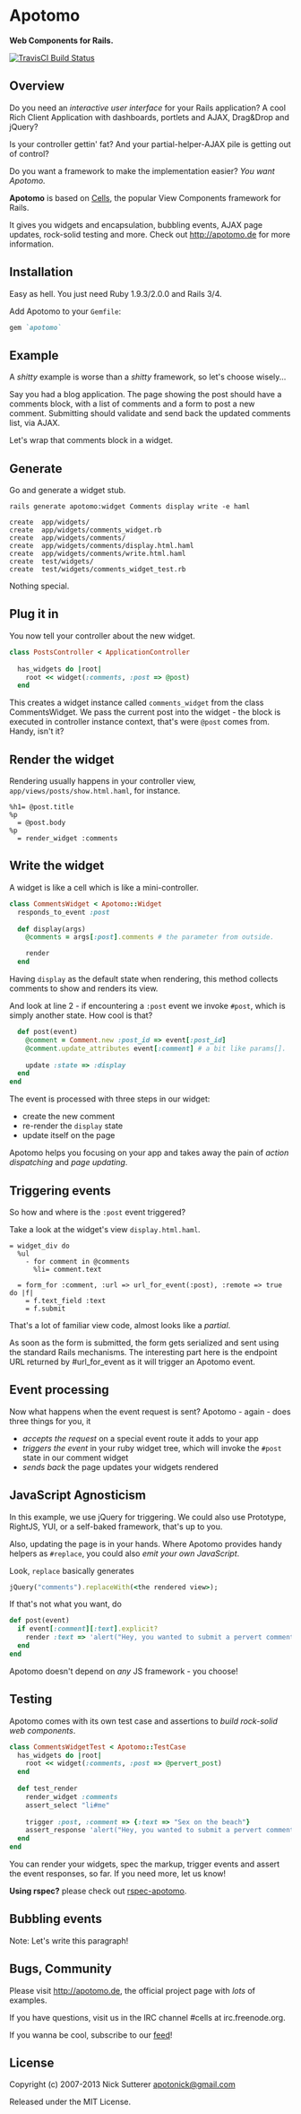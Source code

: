 # Apotomo

**Web Components for Rails.**

[![TravisCI Build Status](https://secure.travis-ci.org/apotonick/apotomo.png)](http://travis-ci.org/apotonick/apotomo)

## Overview

Do you need an _interactive user interface_ for your Rails application? A cool Rich Client Application with dashboards, portlets and AJAX, Drag&Drop and jQuery?

Is your controller gettin' fat? And your partial-helper-AJAX pile is getting out of control?

Do you want a framework to make the implementation easier? _You want Apotomo._ 

**Apotomo** is based on [Cells](http://github.com/apotonick/cells), the popular View Components framework for Rails.

It gives you widgets and encapsulation, bubbling events, AJAX page updates, rock-solid testing and more. Check out <http://apotomo.de> for more information.

## Installation

Easy as hell. You just need Ruby 1.9.3/2.0.0 and Rails 3/4.

Add Apotomo to your `Gemfile`:

```ruby
gem `apotomo`
```

## Example

A _shitty_ example is worse than a _shitty_ framework, so let's choose wisely...

Say you had a blog application. The page showing the post should have a comments block, with a list of comments and a form to post a new comment. Submitting should validate and send back the updated comments list, via AJAX.

Let's wrap that comments block in a widget.

## Generate

Go and generate a widget stub.

```shell
rails generate apotomo:widget Comments display write -e haml
```

```
create  app/widgets/
create  app/widgets/comments_widget.rb
create  app/widgets/comments/
create  app/widgets/comments/display.html.haml
create  app/widgets/comments/write.html.haml
create  test/widgets/
create  test/widgets/comments_widget_test.rb
```

Nothing special.

## Plug it in

You now tell your controller about the new widget.

```ruby
class PostsController < ApplicationController
  
  has_widgets do |root|
    root << widget(:comments, :post => @post)
  end
```

This creates a widget instance called `comments_widget` from the class CommentsWidget.  We pass the current post into the widget - the block is executed in controller instance context, that's were `@post` comes from. Handy, isn't it?

## Render the widget

Rendering usually happens in your controller view, `app/views/posts/show.html.haml`, for instance.

```haml
%h1= @post.title
%p
  = @post.body
%p
  = render_widget :comments
```

## Write the widget

A widget is like a cell which is like a mini-controller.

```ruby
class CommentsWidget < Apotomo::Widget
  responds_to_event :post
  
  def display(args)
    @comments = args[:post].comments # the parameter from outside.

    render
  end
```

Having `display` as the default state when rendering, this method collects comments to show and renders its view.

And look at line 2 - if encountering a `:post` event we invoke `#post`, which is simply another state. How cool is that? 

```ruby
  def post(event)
    @comment = Comment.new :post_id => event[:post_id]
    @comment.update_attributes event[:comment] # a bit like params[].
    
    update :state => :display
  end
end
```

The event is processed with three steps in our widget:

* create the new comment
* re-render the `display` state
* update itself on the page

Apotomo helps you focusing on your app and takes away the pain of _action dispatching_ and _page updating_.

## Triggering events

So how and where is the `:post` event triggered?

Take a look at the widget's view `display.html.haml`.

```haml
= widget_div do
  %ul
    - for comment in @comments
      %li= comment.text
  
  = form_for :comment, :url => url_for_event(:post), :remote => true do |f|
    = f.text_field :text
    = f.submit
```

That's a lot of familiar view code, almost looks like a _partial_.

As soon as the form is submitted, the form gets serialized and sent using the standard Rails mechanisms. The interesting part here is the endpoint URL returned by #url_for_event as it will trigger an Apotomo event.

## Event processing

Now what happens when the event request is sent? Apotomo - again - does three things for you, it

* _accepts the request_ on a special event route it adds to your app
* _triggers the event_ in your ruby widget tree, which will invoke the `#post` state in our comment widget
* _sends back_ the page updates your widgets rendered

## JavaScript Agnosticism

In this example, we use jQuery for triggering. We could  also use Prototype, RightJS, YUI, or a self-baked framework, that's up to you.

Also, updating the page is in your hands. Where Apotomo provides handy helpers as `#replace`, you could also _emit your own JavaScript_.

Look, `replace` basically generates

```ruby
jQuery("comments").replaceWith(<the rendered view>);
```

If that's not what you want, do

```ruby
def post(event)
  if event[:comment][:text].explicit?
    render :text => 'alert("Hey, you wanted to submit a pervert comment!");'
  end
end
```

Apotomo doesn't depend on _any_ JS framework - you choose!

## Testing

Apotomo comes with its own test case and assertions to _build rock-solid web components_.

```ruby
class CommentsWidgetTest < Apotomo::TestCase
  has_widgets do |root|
    root << widget(:comments, :post => @pervert_post)
  end
  
  def test_render
    render_widget :comments
    assert_select "li#me"
    
    trigger :post, :comment => {:text => "Sex on the beach"}
    assert_response 'alert("Hey, you wanted to submit a pervert comment!");'
  end
end
```

You can render your widgets, spec the markup, trigger events and assert the event responses, so far. If you need more, let us know!

**Using rspec?** please check out [rspec-apotomo].

## Bubbling events

Note: Let's write this paragraph!

## Bugs, Community

Please visit <http://apotomo.de>, the official project page with _lots_ of examples.

If you have questions, visit us in the IRC channel #cells at irc.freenode.org.

If you wanna be cool, subscribe to our [feed](http://feeds.feedburner.com/Apotomo)!

## License

Copyright (c) 2007-2013 Nick Sutterer <apotonick@gmail.com>

Released under the MIT License.

  [rspec-apotomo]: https://github.com/apotonick/rspec-apotomo "apotonick/rspec-apotomo"
